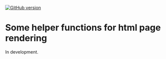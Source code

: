 [![GitHub version](https://img.shields.io/static/v1?label=GitHub&message=1.3.0&color=blue&logo=github)](https://github.com/pbreheny/teaching)

# Some helper functions for html page rendering

In development.
